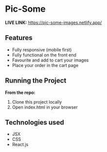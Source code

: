 # Pic-Some

**LIVE LINK:** https://pic-some-images.netlify.app/
## Features
* Fully responsive (mobile first)
* Fully functional on the front end
* Favourite and add to cart your images
* Place your order in the cart page



## Running the Project
**From the repo:**
1. Clone this project locally
2. Open index.html in your browser

## Technologies used 
* JSX
* CSS
* React.js
